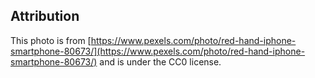 ## Attribution

This photo is from [https://www.pexels.com/photo/red-hand-iphone-smartphone-80673/](https://www.pexels.com/photo/red-hand-iphone-smartphone-80673/) and is under the CC0 license. 
